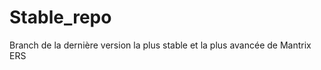 Stable_repo
===========

Branch de la dernière version la plus stable et la plus avancée de Mantrix ERS